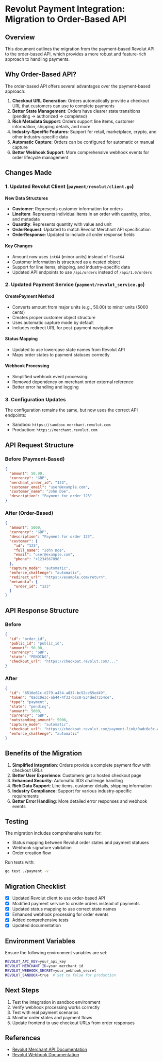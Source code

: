 # Revolut Payment Integration: Migration to Order-Based API

## Overview

This document outlines the migration from the payment-based Revolut API to the order-based API, which provides a more robust and feature-rich approach to handling payments.

## Why Order-Based API?

The order-based API offers several advantages over the payment-based approach:

1. **Checkout URL Generation**: Orders automatically provide a checkout URL that customers can use to complete payments
2. **Better State Management**: Orders have clearer state transitions (pending → authorized → completed)
3. **Rich Metadata Support**: Orders support line items, customer information, shipping details, and more
4. **Industry-Specific Features**: Support for retail, marketplace, crypto, and other industry-specific data
5. **Automatic Capture**: Orders can be configured for automatic or manual capture
6. **Better Webhook Support**: More comprehensive webhook events for order lifecycle management

## Changes Made

### 1. Updated Revolut Client (`payment/revolut/client.go`)

#### New Data Structures
- **Customer**: Represents customer information for orders
- **LineItem**: Represents individual items in an order with quantity, price, and metadata
- **Quantity**: Represents quantity with value and unit
- **OrderRequest**: Updated to match Revolut Merchant API specification
- **OrderResponse**: Updated to include all order response fields

#### Key Changes
- Amount now uses `int64` (minor units) instead of `float64`
- Customer information is structured as a nested object
- Support for line items, shipping, and industry-specific data
- Updated API endpoints to use `/api/orders` instead of `/api/1.0/orders`

### 2. Updated Payment Service (`payment/revolut_service.go`)

#### CreatePayment Method
- Converts amount from major units (e.g., 50.00) to minor units (5000 cents)
- Creates proper customer object structure
- Uses automatic capture mode by default
- Includes redirect URL for post-payment navigation

#### Status Mapping
- Updated to use lowercase state names from Revolut API
- Maps order states to payment statuses correctly

#### Webhook Processing
- Simplified webhook event processing
- Removed dependency on merchant order external reference
- Better error handling and logging

### 3. Configuration Updates

The configuration remains the same, but now uses the correct API endpoints:
- Sandbox: `https://sandbox-merchant.revolut.com`
- Production: `https://merchant.revolut.com`

## API Request Structure

### Before (Payment-Based)
```json
{
  "amount": 50.00,
  "currency": "GBP",
  "merchant_order_id": "123",
  "customer_email": "user@example.com",
  "customer_name": "John Doe",
  "description": "Payment for order 123"
}
```

### After (Order-Based)
```json
{
  "amount": 5000,
  "currency": "GBP",
  "description": "Payment for order 123",
  "customer": {
    "id": "123",
    "full_name": "John Doe",
    "email": "user@example.com",
    "phone": "+1234567890"
  },
  "capture_mode": "automatic",
  "enforce_challenge": "automatic",
  "redirect_url": "https://example.com/return",
  "metadata": {
    "order_id": "123"
  }
}
```

## API Response Structure

### Before
```json
{
  "id": "order_id",
  "public_id": "public_id",
  "amount": 50.00,
  "currency": "GBP",
  "state": "PENDING",
  "checkout_url": "https://checkout.revolut.com/..."
}
```

### After
```json
{
  "id": "6516e61c-d279-a454-a837-bc52ce55ed49",
  "token": "0adc0e3c-ab44-4f33-bcc0-534ded7354ce",
  "type": "payment",
  "state": "pending",
  "amount": 5000,
  "currency": "GBP",
  "outstanding_amount": 5000,
  "capture_mode": "automatic",
  "checkout_url": "https://checkout.revolut.com/payment-link/0adc0e3c-ab44-4f33-bcc0-534ded7354ce",
  "enforce_challenge": "automatic"
}
```

## Benefits of the Migration

1. **Simplified Integration**: Orders provide a complete payment flow with checkout URLs
2. **Better User Experience**: Customers get a hosted checkout page
3. **Enhanced Security**: Automatic 3DS challenge handling
4. **Rich Data Support**: Line items, customer details, shipping information
5. **Industry Compliance**: Support for various industry-specific requirements
6. **Better Error Handling**: More detailed error responses and webhook events

## Testing

The migration includes comprehensive tests for:
- Status mapping between Revolut order states and payment statuses
- Webhook signature validation
- Order creation flow

Run tests with:
```bash
go test ./payment -v
```

## Migration Checklist

- [x] Updated Revolut client to use order-based API
- [x] Modified payment service to create orders instead of payments
- [x] Updated status mapping to use correct state names
- [x] Enhanced webhook processing for order events
- [x] Added comprehensive tests
- [x] Updated documentation

## Environment Variables

Ensure the following environment variables are set:
```bash
REVOLUT_API_KEY=your_api_key
REVOLUT_MERCHANT_ID=your_merchant_id
REVOLUT_WEBHOOK_SECRET=your_webhook_secret
REVOLUT_SANDBOX=true  # Set to false for production
```

## Next Steps

1. Test the integration in sandbox environment
2. Verify webhook processing works correctly
3. Test with real payment scenarios
4. Monitor order states and payment flows
5. Update frontend to use checkout URLs from order responses

## References

- [Revolut Merchant API Documentation](https://developer.revolut.com/docs/merchant/create-order)
- [Revolut Webhook Documentation](https://developer.revolut.com/docs/guides/accept-payments/tutorials/work-with-webhooks/using-webhooks) 